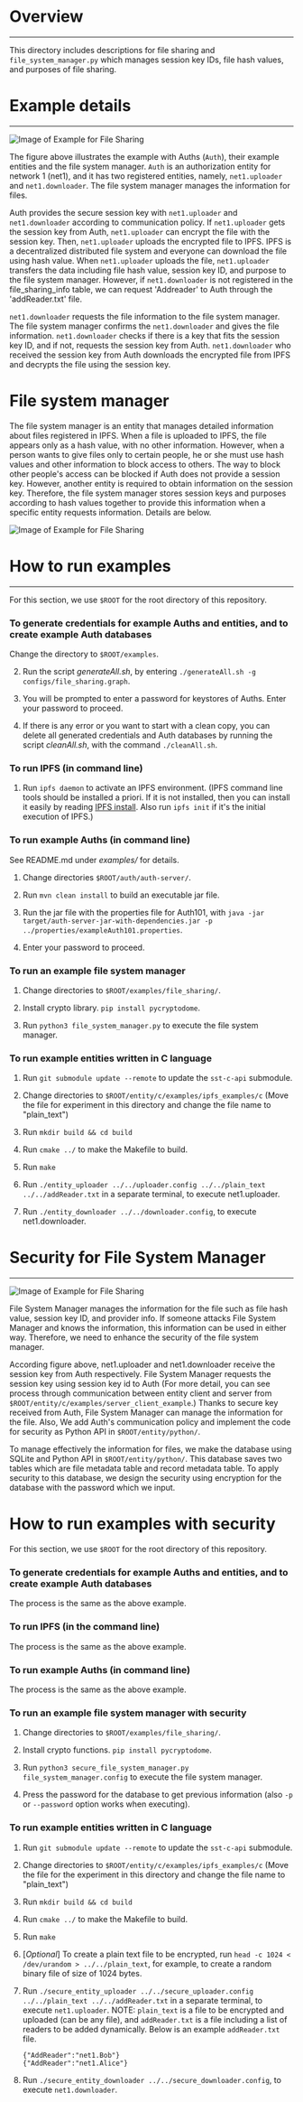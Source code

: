 # Overview
---
This directory includes descriptions for file sharing and `file_system_manager.py` which manages session key IDs, file hash values, and purposes of file sharing.


# Example details
---
![Image of Example for File Sharing](figures/example_description.png)

The figure above illustrates the example with Auths (`Auth`), their example entities and the file system manager. `Auth` is an authorization entity for network 1 (net1), and it has two registered entities, namely, `net1.uploader` and `net1.downloader`. The file system manager manages the information for files.

Auth provides the secure session key with `net1.uploader` and `net1.downloader` according to communication policy. If `net1.uploader` gets the session key from Auth, `net1.uploader` can encrypt the file with the session key. Then, `net1.uploader` uploads the encrypted file to IPFS. IPFS is a decentralized distributed file system and everyone can download the file using hash value. When `net1.uploader` uploads the file, `net1.uploader` transfers the data including file hash value, session key ID, and purpose to the file system manager. However, if `net1.downloader` is not registered in the file_sharing_info table, we can request 'Addreader' to Auth through the 'addReader.txt' file.

`net1.downloader` requests the file information to the file system manager. The file system manager confirms the `net1.downloader` and gives the file information. 
`net1.downloader` checks if there is a key that fits the session key ID, and if not, requests the session key from Auth. `net1.downloader` who received the session key from Auth downloads the encrypted file from IPFS and decrypts the file using the session key.

# File system manager
The file system manager is an entity that manages detailed information about files registered in IPFS. When a file is uploaded to IPFS, the file appears only as a hash value, with no other information. However, when a person wants to give files only to certain people, he or she must use hash values and other information to block access to others. The way to block other people's access can be blocked if Auth does not provide a session key. However, another entity is required to obtain information on the session key. Therefore, the file system manager stores session keys and purposes according to hash values together to provide this information when a specific entity requests information. Details are below.

![Image of Example for File Sharing](figures/file_system_manager.png)



# How to run examples
---
For this section, we use `$ROOT` for the root directory of this repository.

### To generate credentials for example Auths and entities, and to create example Auth databases
Change the directory to `$ROOT/examples`.

2. Run the script *generateAll.sh*, by entering `./generateAll.sh -g configs/file_sharing.graph`.

3. You will be prompted to enter a password for keystores of Auths. Enter your password to proceed.

4. If there is any error or you want to start with a clean copy, you can delete all generated credentials and Auth databases by running the script *cleanAll.sh*, with the command `./cleanAll.sh`.

### To run IPFS (in command line)
1. Run `ipfs daemon` to activate an IPFS environment. (IPFS command line tools should be installed a priori. If it is not installed, then you can install it easily by reading [IPFS install](https://docs.ipfs.tech/install/command-line/#install-official-binary-distributions). Also run `ipfs init` if it's the initial execution of IPFS.)

### To run example Auths (in command line)
See README.md under *examples/* for details.
1. Change directories `$ROOT/auth/auth-server/`.

2. Run `mvn clean install` to build an executable jar file.

3. Run the jar file with the properties file for Auth101, with `java -jar target/auth-server-jar-with-dependencies.jar -p ../properties/exampleAuth101.properties`.

4. Enter your password to proceed.

### To run an example file system manager

1. Change directories to `$ROOT/examples/file_sharing/`.

2. Install crypto library. `pip install pycryptodome`.

3. Run `python3 file_system_manager.py` to execute the file system manager.

### To run example entities written in C language

1. Run `git submodule update --remote` to update the `sst-c-api` submodule.

2. Change directories to `$ROOT/entity/c/examples/ipfs_examples/c` (Move the file for experiment in this directory and change the file name to "plain_text")

3. Run `mkdir build && cd build`

4. Run `cmake ../` to make the Makefile to build.

5. Run `make` 

6. Run `./entity_uploader ../../uploader.config ../../plain_text ../../addReader.txt` in a separate terminal, to execute net1.uploader.

7. Run `./entity_downloader ../../downloader.config`, to execute net1.downloader.

# Security for File System Manager
---
![Image of Example for File Sharing](figures/secure_file_system_manager.png)

File System Manager manages the information for the file such as file hash value, session key ID, and provider info. If someone attacks File System Manager and knows the information, this information can be used in either way. Therefore, we need to enhance the security of the file system manager. 

According figure above, net1.uploader and net1.downloader receive the session key from Auth respectively. File System Manager requests the session key using session key id to Auth (For more detail, you can see process through communication between entity client and server from `$ROOT/entity/c/examples/server_client_example`.) Thanks to secure key received from Auth, File System Manager can manage the information for the file. Also, We add Auth's communication policy and implement the code for security as Python API in `$ROOT/entity/python/`.

To manage effectively the information for files, we make the database using SQLite and Python API in `$ROOT/entity/python/`. This database saves two tables which are file metadata table and record metadata table. To apply security to this database, we design the security using encryption for the database with the password which we input.

# How to run examples with security

For this section, we use `$ROOT` for the root directory of this repository.

### To generate credentials for example Auths and entities, and to create example Auth databases

The process is the same as the above example.

### To run IPFS (in the command line)

The process is the same as the above example.

### To run example Auths (in command line)

The process is the same as the above example.

### To run an example file system manager with security

1. Change directories to `$ROOT/examples/file_sharing/`.

2. Install crypto functions. `pip install pycryptodome`.

3. Run `python3 secure_file_system_manager.py file_system_manager.config` to execute the file system manager.

4. Press the password for the database to get previous information (also `-p` or `--password` option works when executing).

### To run example entities written in C language

1. Run `git submodule update --remote` to update the `sst-c-api` submodule.

2. Change directories to `$ROOT/entity/c/examples/ipfs_examples/c` (Move the file for the experiment in this directory and change the file name to "plain_text")

3. Run `mkdir build && cd build`

4. Run `cmake ../` to make the Makefile to build.

5. Run `make` 

6. [*Optional*] To create a plain text file to be encrypted, run `head -c 1024 < /dev/urandom > ../../plain_text`, for example, to create a random binary file of size of 1024 bytes.

7. Run `./secure_entity_uploader ../../secure_uploader.config ../../plain_text ../../addReader.txt` in a separate terminal, to execute `net1.uploader`. NOTE: `plain_text` is a file to be encrypted and uploaded (can be any file), and `addReader.txt` is a file including a list of readers to be added dynamically. Below is an example `addReader.txt` file.
   ```
   {"AddReader":"net1.Bob"}
   {"AddReader":"net1.Alice"}
   ```

9. Run `./secure_entity_downloader ../../secure_downloader.config`, to execute `net1.downloader`.
